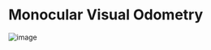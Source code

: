 # Monocular Visual Odometry

![image](https://github.com/ruoyu7/ryl/edit/master/5661576982473_.pic.jpg)
